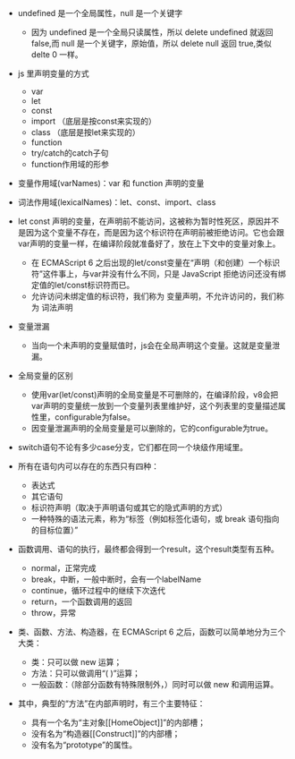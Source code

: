 - undefined 是一个全局属性，null 是一个关键字
    - 因为 undefined 是一个全局只读属性，所以 delete undefined 就返回 false,而 null 是一个关键字，原始值，所以 delete null 返回 true,类似 delte 0 一样。
- js 里声明变量的方式
    - var
    - let 
    - const
    - import （底层是按const来实现的）
    - class （底层是按let来实现的）
    - function 
    - try/catch的catch子句
    - function作用域的形参
- 变量作用域(varNames)：var 和 function 声明的变量
- 词法作用域(lexicalNames)：let、const、import、class
- let const 声明的变量，在声明前不能访问，这被称为暂时性死区，原因并不是因为这个变量不存在，而是因为这个标识符在声明前被拒绝访问。它也会跟var声明的变量一样，在编译阶段就准备好了，放在上下文中的变量对象上。
    - 在 ECMAScript 6 之后出现的let/const变量在“声明（和创建）一个标识符”这件事上，与var并没有什么不同，只是 JavaScript 拒绝访问还没有绑定值的let/const标识符而已。
    - 允许访问未绑定值的标识符，我们称为 变量声明，不允许访问的，我们称为 词法声明
- 变量泄漏
    - 当向一个未声明的变量赋值时，js会在全局声明这个变量。这就是变量泄漏。
- 全局变量的区别
    - 使用var(let/const)声明的全局变量是不可删除的，在编译阶段，v8会把var声明的变量统一放到一个变量列表里维护好，这个列表里的变量描述属性里，configurable为false。
    - 因变量泄漏声明的全局变量是可以删除的，它的configurable为true。
- switch语句不论有多少case分支，它们都在同一个块级作用域里。
- 所有在语句内可以存在的东西只有四种：
    - 表达式
    - 其它语句
    - 标识符声明（取决于声明语句或其它的隐式声明的方式）
    - 一种特殊的语法元素，称为“标签（例如标签化语句，或 break 语句指向的目标位置）”
- 函数调用、语句的执行，最终都会得到一个result，这个result类型有五种。
    - normal，正常完成
    - break，中断，一般中断时，会有一个labelName
    - continue，循环过程中的继续下次迭代
    - return，一个函数调用的返回
    - throw，异常

- 类、函数、方法、构造器，在 ECMAScript 6 之后，函数可以简单地分为三个大类：
    - 类：只可以做 new 运算；
    - 方法：只可以做调用“( )”运算；
    - 一般函数：（除部分函数有特殊限制外，）同时可以做 new 和调用运算。
- 其中，典型的“方法”在内部声明时，有三个主要特征：
    - 具有一个名为“主对象[[HomeObject]]”的内部槽；
    - 没有名为“构造器[[Construct]]”的内部槽；
    - 没有名为“prototype”的属性。